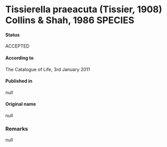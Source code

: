 # Tissierella praeacuta (Tissier, 1908) Collins & Shah, 1986 SPECIES

#### Status
ACCEPTED

#### According to
The Catalogue of Life, 3rd January 2011

#### Published in
null

#### Original name
null

### Remarks
null